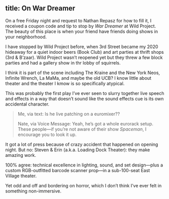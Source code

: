 title: On War Dreamer
---
On a free Friday night and request to Nathan Repasz for how to fill it, I received a coupon code and tip to stop by _War Dreamer_ at Wild Project. The beauty of this place is when your friend have friends doing shows in your neighborhood.

I have stopped by Wild Project before, when 3rd Street became my 2020 hideaway for a quiet indoor beers (Book Club) and art parties at thrift shops (3rd & B’zaar). Wild Project wasn’t reopened yet but they threw a few block parties and had a gallery show in thr lobby of squirrels.

I think it is part of the scene including The Kraine and the New York Neos, Infinite Wrench, La MaMa, and maybe the old UCB? I know little about theater and the theater I kmow is so specifically atypical.

This was probably the first play I’ve ever seen to slurry together live speech and effects in a way that doesn’t sound like the sound effects cue is its own accidental character.

> Me, via text: Is he live patching on a euromixer??
>
> Nate, via Voice Message: Yeah, he’s got a whole eurorack setup. These people—if you’re not aware of their show _Spaceman_, I encourage you to look it up. 

It got a lot of  press because of crazy accident that happened on opening night. But no: Steven & Erin (a.k.a. Loading Dock Theater): they make amazing work.

100% agree: technical excellence in lighting, sound, and set design—plus a custom RGB-outfitted barcode scanner prop—in a sub-100-seat East Village theater.

Yet odd and off and bordering on horror, which I don’t think I’ve ever felt in something non-immersive.